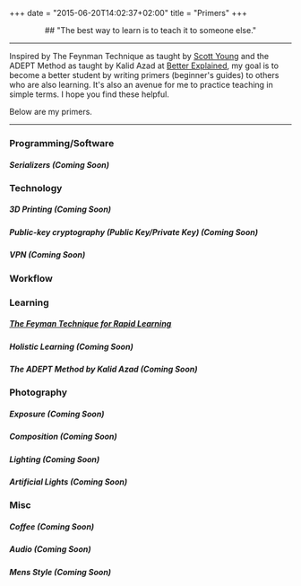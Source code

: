 +++
date = "2015-06-20T14:02:37+02:00"
title = "Primers"
+++
<center>
## "The best way to learn is to teach it to someone else."
</center>

***

Inspired by The Feynman Technique as taught by [Scott Young](https://www.scotthyoung.com/blog/) and the ADEPT Method as taught by Kalid Azad at [Better Explained](https://betterexplained.com/), my goal is to become a better student by writing primers (beginner's guides) to others who are also learning. It's also an avenue for me to practice teaching in simple terms. I hope you find these helpful.

Below are my primers.
***

### Programming/Software
##### Serializers (Coming Soon)

### Technology
##### 3D Printing (Coming Soon)
##### Public-key cryptography (Public Key/Private Key) (Coming Soon)
##### VPN (Coming Soon)

### Workflow


### Learning
##### [The Feyman Technique for Rapid Learning](../primers/feynman-technique)

##### Holistic Learning (Coming Soon)

##### The ADEPT Method by Kalid Azad (Coming Soon)

### Photography
##### Exposure (Coming Soon)
##### Composition (Coming Soon)
##### Lighting (Coming Soon)
##### Artificial Lights (Coming Soon)


### Misc
##### Coffee (Coming Soon)

##### Audio (Coming Soon)

##### Mens Style (Coming Soon)
